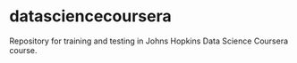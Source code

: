 datasciencecoursera
===================

Repository for training and testing in Johns Hopkins Data Science Coursera course.
